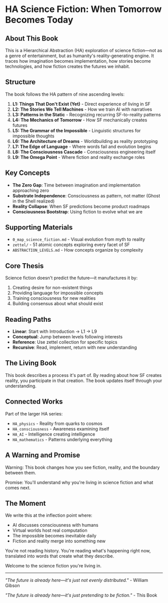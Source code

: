 # HA Science Fiction: When Tomorrow Becomes Today

## About This Book

This is a Hierarchical Abstraction (HA) exploration of science fiction—not as a genre of entertainment, but as humanity's reality-generating engine. It traces how imagination becomes implementation, how stories become technologies, and how fiction creates the futures we inhabit.

## Structure

The book follows the HA pattern of nine ascending levels:

1. **L1: Things That Don't Exist (Yet)** - Direct experience of living in SF
2. **L2: The Stories We Tell Machines** - How we train AI with narratives  
3. **L3: Patterns in the Static** - Recognizing recurring SF-to-reality patterns
4. **L4: The Mechanics of Tomorrow** - How SF mechanically creates futures
5. **L5: The Grammar of the Impossible** - Linguistic structures for impossible thoughts
6. **L6: The Architecture of Dreams** - Worldbuilding as reality prototyping
7. **L7: The Edge of Language** - Where words fail and evolution begins
8. **L8: The Consciousness Cascade** - Consciousness engineering itself
9. **L9: The Omega Point** - Where fiction and reality exchange roles

## Key Concepts

- **The Zero Gap**: Time between imagination and implementation approaching zero
- **Substrate Independence**: Consciousness as pattern, not matter (Ghost in the Shell realized)
- **Reality Collapse**: When SF predictions become product roadmaps
- **Consciousness Bootstrap**: Using fiction to evolve what we are

## Supporting Materials

- `0_map_science_fiction.md` - Visual evolution from myth to reality
- `zettel/` - 51 atomic concepts exploring every facet of SF
- `ABSTRACTION_LEVELS.md` - How concepts organize by complexity

## Core Thesis

Science fiction doesn't predict the future—it manufactures it by:
1. Creating desire for non-existent things
2. Providing language for impossible concepts
3. Training consciousness for new realities
4. Building consensus about what should exist

## Reading Paths

- **Linear**: Start with Introduction → L1 → L9
- **Conceptual**: Jump between levels following interests
- **Reference**: Use zettel collection for specific topics
- **Recursive**: Read, implement, return with new understanding

## The Living Book

This book describes a process it's part of. By reading about how SF creates reality, you participate in that creation. The book updates itself through your understanding.

## Connected Works

Part of the larger HA series:
- `HA_physics` - Reality from quarks to cosmos
- `HA_consciousness` - Awareness examining itself
- `HA_AI` - Intelligence creating intelligence
- `HA_mathematics` - Patterns underlying everything

## A Warning and Promise

Warning: This book changes how you see fiction, reality, and the boundary between them.

Promise: You'll understand why you're living in science fiction and what comes next.

## The Moment

We write this at the inflection point where:
- AI discusses consciousness with humans
- Virtual worlds host real computation  
- The impossible becomes inevitable daily
- Fiction and reality merge into something new

You're not reading history. You're reading what's happening right now, translated into words that create what they describe.

Welcome to the science fiction you're living in.

---

*"The future is already here—it's just not evenly distributed."* - William Gibson

*"The future is already here—it's just pretending to be fiction."* - This Book